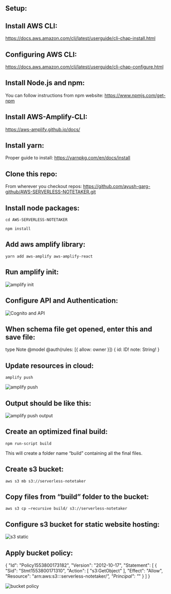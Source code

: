 ## Setup:

## Install AWS CLI:
https://docs.aws.amazon.com/cli/latest/userguide/cli-chap-install.html

## Configuring AWS CLI:
https://docs.aws.amazon.com/cli/latest/userguide/cli-chap-configure.html

## Install Node.js and npm:
You can follow instructions from npm website: https://www.npmjs.com/get-npm

## Install AWS-Amplify-CLI:
https://aws-amplify.github.io/docs/

## Install yarn:
Proper guide to install: https://yarnpkg.com/en/docs/install

## Clone this repo:
From wherever you checkout repos: https://github.com/ayush-garg-github/AWS-SERVERLESS-NOTETAKER.git

## Install node packages:
`cd AWS-SERVERLESS-NOTETAKER`

`npm install`

## Add aws amplify library:
`yarn add aws-amplify aws-amplify-react`

## Run amplify init:
![amplify init](https://github.com/ayush-garg-github/resources/blob/master/serverless-notetaker/1.png)
 

## Configure API and Authentication:
![Cognito and API](https://github.com/ayush-garg-github/resources/blob/master/serverless-notetaker/2.png)

## When schema file get opened, enter this and save file:
type Note @model @auth(rules: [{ allow: owner }]) {
  id: ID!
  note: String!
}

## Update resources in cloud:
`amplify push`

![amplify push](https://github.com/ayush-garg-github/resources/blob/master/serverless-notetaker/3.png)

## Output should be like this:
![amplify push output](https://github.com/ayush-garg-github/resources/blob/master/serverless-notetaker/4.png) 

## Create an optimized final build:
`npm run-script build`

This will create a folder name “build” containing all the final files.

## Create s3 bucket:
`aws s3 mb s3://serverless-notetaker`

## Copy files from “build” folder to the bucket:
`aws s3 cp –recursive build/ s3://serverless-notetaker`

## Configure s3 bucket for static website hosting:
![s3 static](https://github.com/ayush-garg-github/resources/blob/master/serverless-notetaker/5.png)
 
## Apply bucket policy:

{
    "Id": "Policy1553800173182",
    "Version": "2012-10-17",
    "Statement": [
        {
            "Sid": "Stmt1553800171310",
            "Action": [
                "s3:GetObject"
            ],
            "Effect": "Allow",
            "Resource": "arn:aws:s3:::serverless-notetaker/*",
            "Principal": "*"
        }
    ]
}

![bucket policy](https://github.com/ayush-garg-github/resources/blob/master/serverless-notetaker/6.png)
